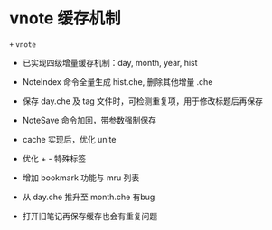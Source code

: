 # vnote 缓存机制
`+` `vnote`

* 已实现四级增量缓存机制：day, month, year, hist
* NoteIndex 命令全量生成 hist.che, 删除其他增量 .che
* 保存 day.che 及 tag 文件时，可检测重复项，用于修改标题后再保存
* NoteSave 命令加回，带参数强制保存
* cache 实现后，优化 unite 
* 优化 + - 特殊标签
* 增加 bookmark 功能与 mru 列表

* 从 day.che 推升至 month.che 有bug
* 打开旧笔记再保存缓存也会有重复问题
